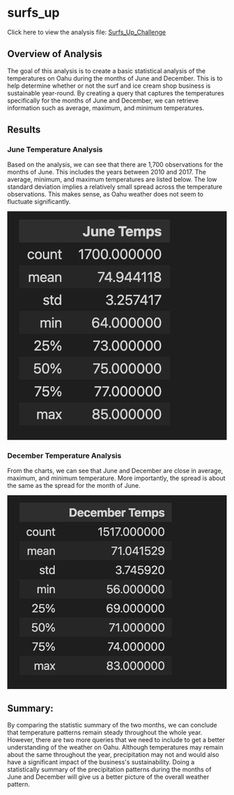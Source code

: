 # surfs_up
Click here to view the analysis file: [Surfs_Up_Challenge](https://github.com/vijaycse/surfs_up/blob/master/SurfsUp_Challenge.ipynb)

## Overview of Analysis
The goal of this analysis is to create a basic statistical analysis of the temperatures on Oahu during the months of June and December. This is to help determine whether or not the surf and ice cream shop business is sustainable year-round. By creating a query that captures the temperatures specifically for the months of June and December, we can retrieve information such as average, maximum, and minimum temperatures. 

## Results
### June Temperature Analysis
Based on the analysis, we can see that there are 1,700 observations for the months of June. This includes the years between 2010 and 2017. The average, minimum, and maximum temperatures are listed below. The low standard deviation implies a relatively small spread across the temperature observations. This makes sense, as Oahu weather does not seem to fluctuate significantly.

![June Temperature Statistics](https://github.com/vijaycse/surfs_up/blob/master/resources/June_temp_summary.png)

###  December Temperature Analysis
From the charts, we can see that June and December are close in average, maximum, and minimum temperature. More importantly, the spread is about the same as the spread for the month of June.  

![December Temperature Statistics](https://github.com/vijaycse/surfs_up/blob/master/resources/dec_temp_summary.png)

## Summary:
By comparing the statistic summary of the two months, we can conclude that temperature patterns remain steady throughout the whole year. However, there are two more queries that we need to include to get a better understanding of the weather on Oahu. Although temperatures may remain about the same throughout the year, precipitation may not and would also have a significant impact of the business's sustainability. Doing a statistically summary of the precipitation patterns during the months of June and December will give us a better picture of the overall weather pattern. 
